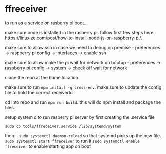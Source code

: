 # ffreceiver

to run as a service on rasberry pi boot...

make sure node is installed in the rasberry pi. follow first few steps here
https://linuxize.com/post/how-to-install-node-js-on-raspberry-pi/.

make sure to allow ssh in case we need to debug on premise
	- preferences -> raspberry pi config -> interfaces -> enable ssh

make sure to allow make the pi wait for network on bootup
	- preferences -> raspberry pi config -> system -> check off wait for network

clone the repo at the home location. 

make sure to run `npm install -g cross-env`. make sure to update the config file to hold the correct receiverId


cd into repo and run `npm run build`. this will do npm install and package
the files.

setup system d to run rasberry pi server by first creating the .service file

`sudo cp tools/ffreceiver.service /lib/systemd/system`

then...
`sudo systemctl daemon-reload` so that systemd picks up the new file.
`sudo systemctl start ffreceiver` to run it
`sudo systemctl enable ffreceiver` to enable starting app on boot


